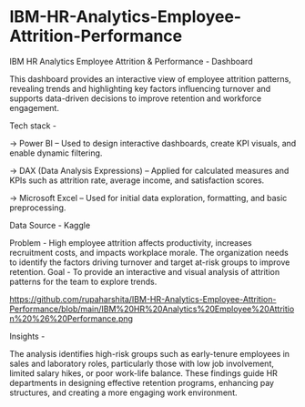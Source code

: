 # IBM-HR-Analytics-Employee-Attrition-Performance
IBM HR Analytics Employee Attrition & Performance - Dashboard

This dashboard provides an interactive view of employee attrition patterns, revealing trends and highlighting key factors influencing turnover and supports data-driven decisions to improve retention and workforce engagement.

Tech stack -

-> Power BI – Used to design interactive dashboards, create KPI visuals, and enable dynamic filtering. 

-> DAX (Data Analysis Expressions) – Applied for calculated measures and KPIs such as attrition rate, average income, and satisfaction scores. 

-> Microsoft Excel – Used for initial data exploration, formatting, and basic preprocessing. 

Data Source - 
Kaggle


Problem - High employee attrition affects productivity, increases recruitment costs, and impacts workplace morale. The organization needs to identify the factors driving turnover and target at-risk groups to improve retention.
Goal -
To provide an interactive and visual analysis of attrition patterns for the team to explore trends.

https://github.com/rupaharshita/IBM-HR-Analytics-Employee-Attrition-Performance/blob/main/IBM%20HR%20Analytics%20Employee%20Attrition%20%26%20Performance.png

Insights - 

The analysis identifies high-risk groups such as early-tenure employees in sales and laboratory roles, particularly those with low job involvement, limited salary hikes, or poor work-life balance. 
These findings guide HR departments in designing effective retention programs, enhancing pay structures, and creating a more engaging work environment.
